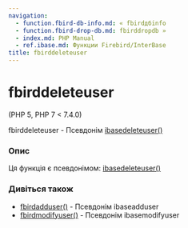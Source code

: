 ```yaml
---
navigation:
  - function.fbird-db-info.md: « fbirdдбinfo
  - function.fbird-drop-db.md: fbirddropdb »
  - index.md: PHP Manual
  - ref.ibase.md: Функции Firebird/InterBase
title: fbirddeleteuser
---
```

# fbirddeleteuser

(PHP 5, PHP 7 < 7.4.0)

fbirddeleteuser - Псевдонім [ibasedeleteuser()](function.ibase-delete-user.md)

### Опис

Ця функція є псевдонімом: [ibasedeleteuser()](function.ibase-delete-user.md)

### Дивіться також

-   [fbirdadduser()](function.fbird-add-user.md) - Псевдонім ibaseadduser
-   [fbirdmodifyuser()](function.fbird-modify-user.md) - Псевдонім ibasemodifyuser
